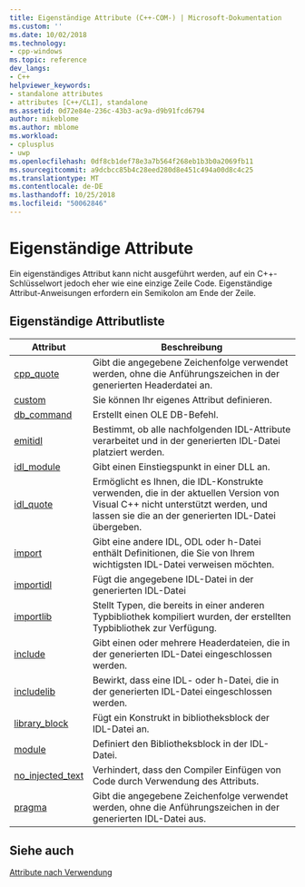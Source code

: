 ```yaml
---
title: Eigenständige Attribute (C++-COM-) | Microsoft-Dokumentation
ms.custom: ''
ms.date: 10/02/2018
ms.technology:
- cpp-windows
ms.topic: reference
dev_langs:
- C++
helpviewer_keywords:
- standalone attributes
- attributes [C++/CLI], standalone
ms.assetid: 0d72e84e-236c-43b3-ac9a-d9b91fcd6794
author: mikeblome
ms.author: mblome
ms.workload:
- cplusplus
- uwp
ms.openlocfilehash: 0df8cb1def78e3a7b564f268eb1b3b0a2069fb11
ms.sourcegitcommit: a9dcbcc85b4c28eed280d8e451c494a00d8c4c25
ms.translationtype: MT
ms.contentlocale: de-DE
ms.lasthandoff: 10/25/2018
ms.locfileid: "50062846"
---
```

# <a name="stand-alone-attributes"></a>Eigenständige Attribute

Ein eigenständiges Attribut kann nicht ausgeführt werden, auf ein C++-Schlüsselwort jedoch eher wie eine einzige Zeile Code. Eigenständige Attribut-Anweisungen erfordern ein Semikolon am Ende der Zeile.

## <a name="stand-alone-attribute-list"></a>Eigenständige Attributliste

|Attribut|Beschreibung|
|---------------|-----------------|
|[cpp_quote](cpp-quote.md)|Gibt die angegebene Zeichenfolge verwendet werden, ohne die Anführungszeichen in der generierten Headerdatei an.|
|[custom](custom-cpp.md)|Sie können Ihr eigenes Attribut definieren.|
|[db_command](db-command.md)|Erstellt einen OLE DB-Befehl.|
|[emitidl](emitidl.md)|Bestimmt, ob alle nachfolgenden IDL-Attribute verarbeitet und in der generierten IDL-Datei platziert werden.|
|[idl_module](idl-module.md)|Gibt einen Einstiegspunkt in einer DLL an.|
|[idl_quote](idl-quote.md)|Ermöglicht es Ihnen, die IDL-Konstrukte verwenden, die in der aktuellen Version von Visual C++ nicht unterstützt werden, und lassen sie die an der generierten IDL-Datei übergeben.|
|[import](import.md)|Gibt eine andere IDL, ODL oder h-Datei enthält Definitionen, die Sie von Ihrem wichtigsten IDL-Datei verweisen möchten.|
|[importidl](importidl.md)|Fügt die angegebene IDL-Datei in der generierten IDL-Datei|
|[importlib](importlib.md)|Stellt Typen, die bereits in einer anderen Typbibliothek kompiliert wurden, der erstellten Typbibliothek zur Verfügung.|
|[include](include-cpp.md)|Gibt einen oder mehrere Headerdateien, die in der generierten IDL-Datei eingeschlossen werden.|
|[includelib](includelib-cpp.md)|Bewirkt, dass eine IDL- oder h-Datei, die in der generierten IDL-Datei eingeschlossen werden.|
|[library_block](library-block.md)|Fügt ein Konstrukt in bibliotheksblock der IDL-Datei an.|
|[module](module-cpp.md)|Definiert den Bibliotheksblock in der IDL-Datei.|
|[no_injected_text](no-injected-text.md)|Verhindert, dass den Compiler Einfügen von Code durch Verwendung des Attributs.|
|[pragma](pragma.md)|Gibt die angegebene Zeichenfolge verwendet werden, ohne die Anführungszeichen in der generierten IDL-Datei aus.|

## <a name="see-also"></a>Siehe auch

[Attribute nach Verwendung](attributes-by-usage.md)